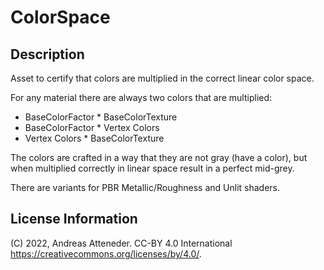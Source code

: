 # ColorSpace

## Description

Asset to certify that colors are multiplied in the correct linear color space.

For any material there are always two colors that are multiplied:

- BaseColorFactor * BaseColorTexture
- BaseColorFactor * Vertex Colors
- Vertex Colors * BaseColorTexture

The colors are crafted in a way that they are not gray (have a color), but when multiplied correctly in linear space result in a perfect mid-grey.

There are variants for PBR Metallic/Roughness and Unlit shaders.

## License Information

(C) 2022, Andreas Atteneder. CC-BY 4.0 International https://creativecommons.org/licenses/by/4.0/. 
